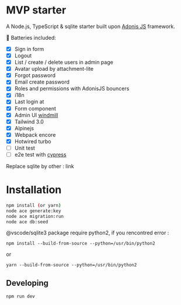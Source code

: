 # MVP starter

A Node.js, TypeScript & sqlite starter built upon [Adonis JS](https://adonisjs.com) framework.

🔋 Batteries included:

- [x] Sign in form
- [x] Logout
- [x] List / create / delete users in admin page
- [x] Avatar upload by attachment-lite
- [x] Forgot password
- [x] Email create password
- [x] Roles and permissions with AdonisJS bouncers
- [x] i18n
- [x] Last login at
- [x] Form component
- [x] Admin UI [windmill](https://github.com/estevanmaito/windmill-dashboard)
- [x] Tailwind 3.0
- [x] Alpinejs
- [x] Webpack encore
- [x] Hotwired turbo
- [ ] Unit test
- [ ] e2e test with [cypress](https://www.cypress.io/)

Replace sqlite by other : link

# Installation

```bash
npm install (or yarn)
node ace generate:key
node ace migration:run
node ace db:seed
```

@vscode/sqlite3 package require python2, if you rencontred error :

```
npm install --build-from-source --python=/usr/bin/python2
```

or 

```
yarn --build-from-source --python=/usr/bin/python2
```

## Developing

```bash
npm run dev
```
